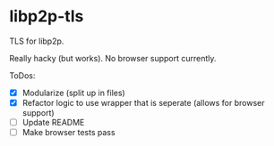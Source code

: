 # libp2p-tls

TLS for libp2p.

Really hacky (but works). No browser support currently.

ToDos:
 - [x] Modularize (split up in files)
 - [x] Refactor logic to use wrapper that is seperate (allows for browser support)
 - [ ] Update README
 - [ ] Make browser tests pass
